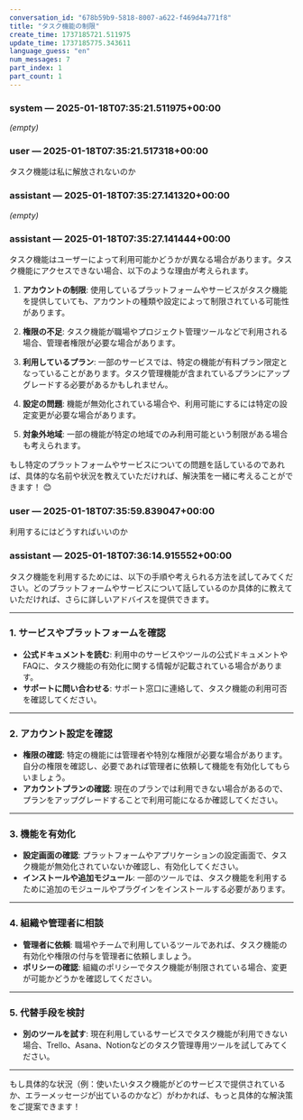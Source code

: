 ```yaml
---
conversation_id: "678b59b9-5818-8007-a622-f469d4a771f8"
title: "タスク機能の制限"
create_time: 1737185721.511975
update_time: 1737185775.343611
language_guess: "en"
num_messages: 7
part_index: 1
part_count: 1
---
```


### system — 2025-01-18T07:35:21.511975+00:00

_(empty)_

### user — 2025-01-18T07:35:21.517318+00:00

タスク機能は私に解放されないのか

### assistant — 2025-01-18T07:35:27.141320+00:00

_(empty)_

### assistant — 2025-01-18T07:35:27.141444+00:00

タスク機能はユーザーによって利用可能かどうかが異なる場合があります。タスク機能にアクセスできない場合、以下のような理由が考えられます。

1. **アカウントの制限**: 使用しているプラットフォームやサービスがタスク機能を提供していても、アカウントの種類や設定によって制限されている可能性があります。 

2. **権限の不足**: タスク機能が職場やプロジェクト管理ツールなどで利用される場合、管理者権限が必要な場合があります。

3. **利用しているプラン**: 一部のサービスでは、特定の機能が有料プラン限定となっていることがあります。タスク管理機能が含まれているプランにアップグレードする必要があるかもしれません。

4. **設定の問題**: 機能が無効化されている場合や、利用可能にするには特定の設定変更が必要な場合があります。

5. **対象外地域**: 一部の機能が特定の地域でのみ利用可能という制限がある場合も考えられます。

もし特定のプラットフォームやサービスについての問題を話しているのであれば、具体的な名前や状況を教えていただければ、解決策を一緒に考えることができます！ 😊

### user — 2025-01-18T07:35:59.839047+00:00

利用するにはどうすればいいのか

### assistant — 2025-01-18T07:36:14.915552+00:00

タスク機能を利用するためには、以下の手順や考えられる方法を試してみてください。どのプラットフォームやサービスについて話しているのか具体的に教えていただければ、さらに詳しいアドバイスを提供できます。

---

### 1. **サービスやプラットフォームを確認**
   - **公式ドキュメントを読む**: 利用中のサービスやツールの公式ドキュメントやFAQに、タスク機能の有効化に関する情報が記載されている場合があります。
   - **サポートに問い合わせる**: サポート窓口に連絡して、タスク機能の利用可否を確認してください。

---

### 2. **アカウント設定を確認**
   - **権限の確認**: 特定の機能には管理者や特別な権限が必要な場合があります。自分の権限を確認し、必要であれば管理者に依頼して機能を有効化してもらいましょう。
   - **アカウントプランの確認**: 現在のプランでは利用できない場合があるので、プランをアップグレードすることで利用可能になるか確認してください。

---

### 3. **機能を有効化**
   - **設定画面の確認**: プラットフォームやアプリケーションの設定画面で、タスク機能が無効化されていないか確認し、有効化してください。
   - **インストールや追加モジュール**: 一部のツールでは、タスク機能を利用するために追加のモジュールやプラグインをインストールする必要があります。

---

### 4. **組織や管理者に相談**
   - **管理者に依頼**: 職場やチームで利用しているツールであれば、タスク機能の有効化や権限の付与を管理者に依頼しましょう。
   - **ポリシーの確認**: 組織のポリシーでタスク機能が制限されている場合、変更が可能かどうかを確認してください。

---

### 5. **代替手段を検討**
   - **別のツールを試す**: 現在利用しているサービスでタスク機能が利用できない場合、Trello、Asana、Notionなどのタスク管理専用ツールを試してみてください。

---

もし具体的な状況（例：使いたいタスク機能がどのサービスで提供されているか、エラーメッセージが出ているのかなど）がわかれば、もっと具体的な解決策をご提案できます！
